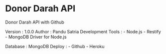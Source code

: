 # Donor Darah API
Donor Darah API with Github 

Version           : 1.0.0
Author            : Pandu Satria
Development Tools : - Node.js
                    - Restify
                    - MongoDB Driver for Node.js

Database          : MongoDB
Deploy            : - Github
                    - Heroku
